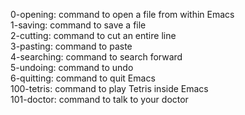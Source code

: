 0-opening: command to open a file from within Emacs \
1-saving: command to save a file \
2-cutting: command to cut an entire line \
3-pasting: command to paste \
4-searching: command to search forward \
5-undoing: command to undo \
6-quitting: command to quit Emacs \
100-tetris: command to play Tetris inside Emacs \
101-doctor: command to talk to your doctor